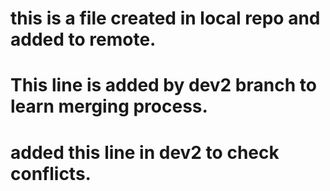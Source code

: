 # this is a file created in local repo and added to remote.
# This line is added by dev2 branch to learn merging process.
# added this line in dev2 to check conflicts.
